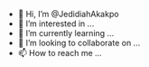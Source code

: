 - 👋 Hi, I’m @JedidiahAkakpo
- 👀 I’m interested in ...
- 🌱 I’m currently learning ...
- 💞️ I’m looking to collaborate on ...
- 📫 How to reach me ...

<!---
JedidiahAkakpo/JedidiahAkakpo is a ✨ special ✨ repository because its `README.md` (this file) appears on your GitHub profile.
You can click the Preview link to take a look at your changes.
--->
